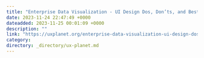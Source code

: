 ```yaml
---
title: "Enterprise Data Visualization - UI Design Dos, Don’ts, and Best Practices"
date: 2023-11-24 22:47:49 +0000
dateadded: 2023-11-25 00:01:09 +0000
description: ""
link: "https://uxplanet.org/enterprise-data-visualization-ui-design-dos-donts-and-best-practices-8e7471ab1969?source=rss----819cc2aaeee0---4"
category:
directory: _directory/ux-planet.md
---
```

